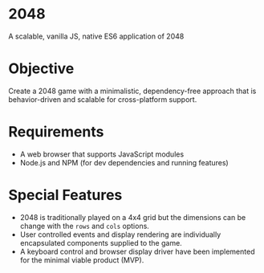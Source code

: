 # 2048
A scalable, vanilla JS, native ES6 application of 2048

# Objective
Create a 2048 game with a minimalistic, dependency-free approach that is behavior-driven and scalable for cross-platform support.

# Requirements
* A web browser that supports JavaScript modules
* Node.js and NPM (for dev dependencies and running features)

# Special Features
* 2048 is traditionally played on a 4x4 grid but the dimensions can be change with the `rows` and `cols` options.
* User controlled events and display rendering are individually encapsulated components supplied to the game.
* A keyboard control and browser display driver have been implemented for the minimal viable product (MVP).
